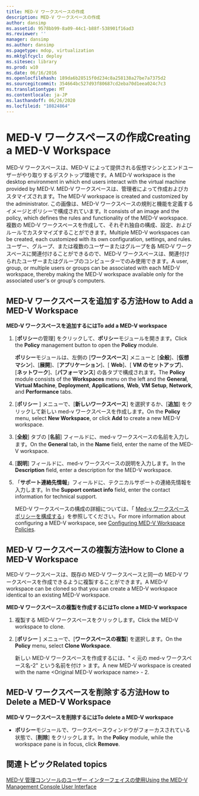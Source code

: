 ```yaml
---
title: MED-V ワークスペースの作成
description: MED-V ワークスペースの作成
author: dansimp
ms.assetid: 9578bb99-8a09-44c1-b88f-538901f16ad3
ms.reviewer: ''
manager: dansimp
ms.author: dansimp
ms.pagetype: mdop, virtualization
ms.mktglfcycl: deploy
ms.sitesec: library
ms.prod: w10
ms.date: 06/16/2016
ms.openlocfilehash: 189da6b28515f0d234c8a258138a27be7a7375d2
ms.sourcegitcommit: 354664bc527d93f80687cd2eba70d1eea024c7c3
ms.translationtype: MT
ms.contentlocale: ja-JP
ms.lasthandoff: 06/26/2020
ms.locfileid: "10824864"
---
```

# <span data-ttu-id="fdfeb-103">MED-V ワークスペースの作成</span><span class="sxs-lookup"><span data-stu-id="fdfeb-103">Creating a MED-V Workspace</span></span>


<span data-ttu-id="fdfeb-104">MED-V ワークスペースは、MED-V によって提供される仮想マシンとエンドユーザーがやり取りするデスクトップ環境です。</span><span class="sxs-lookup"><span data-stu-id="fdfeb-104">A MED-V workspace is the desktop environment in which end users interact with the virtual machine provided by MED-V.</span></span> <span data-ttu-id="fdfeb-105">MED-V ワークスペースは、管理者によって作成およびカスタマイズされます。</span><span class="sxs-lookup"><span data-stu-id="fdfeb-105">The MED-V workspace is created and customized by the administrator.</span></span> <span data-ttu-id="fdfeb-106">この画像は、MED-V ワークスペースの規則と機能を定義するイメージとポリシーで構成されています。</span><span class="sxs-lookup"><span data-stu-id="fdfeb-106">It consists of an image and the policy, which defines the rules and functionality of the MED-V workspace.</span></span> <span data-ttu-id="fdfeb-107">複数の MED-V ワークスペースを作成して、それぞれ独自の構成、設定、およびルールでカスタマイズすることができます。</span><span class="sxs-lookup"><span data-stu-id="fdfeb-107">Multiple MED-V workspaces can be created, each customized with its own configuration, settings, and rules.</span></span> <span data-ttu-id="fdfeb-108">ユーザー、グループ、または複数のユーザーまたはグループを各 MED-V ワークスペースに関連付けることができるので、MED-V ワークスペースは、関連付けられたユーザーまたはグループのコンピューターでのみ使用できます。</span><span class="sxs-lookup"><span data-stu-id="fdfeb-108">A user, group, or multiple users or groups can be associated with each MED-V workspace, thereby making the MED-V workspace available only for the associated user's or group's computers.</span></span>

## <span data-ttu-id="fdfeb-109">MED-V ワークスペースを追加する方法</span><span class="sxs-lookup"><span data-stu-id="fdfeb-109">How to Add a MED-V Workspace</span></span>


**<span data-ttu-id="fdfeb-110">MED-V ワークスペースを追加するには</span><span class="sxs-lookup"><span data-stu-id="fdfeb-110">To add a MED-V workspace</span></span>**

1.  <span data-ttu-id="fdfeb-111">[**ポリシー**の管理] をクリックして、**ポリシー**モジュールを開きます。</span><span class="sxs-lookup"><span data-stu-id="fdfeb-111">Click the **Policy** management button to open the **Policy** module.</span></span>

    <span data-ttu-id="fdfeb-112">**ポリシー**モジュールは、左側の [**ワークスペース**] メニューと [**全般**]、[**仮想マシン**]、[**展開**]、[**アプリケーション**]、[ **Web**]、[ **VM のセットアップ**]、[**ネットワーク**]、[**パフォーマンス**] の各タブで構成されます。</span><span class="sxs-lookup"><span data-stu-id="fdfeb-112">The **Policy** module consists of the **Workspaces** menu on the left and the **General**, **Virtual Machine**, **Deployment**, **Applications**, **Web**, **VM Setup**, **Network**, and **Performance** tabs.</span></span>

2.  <span data-ttu-id="fdfeb-113">[**ポリシー** ] メニューで、[**新しいワークスペース**] を選択するか、[**追加**] をクリックして新しい med-v ワークスペースを作成します。</span><span class="sxs-lookup"><span data-stu-id="fdfeb-113">On the **Policy** menu, select **New Workspace**, or click **Add** to create a new MED-V workspace.</span></span>

3.  <span data-ttu-id="fdfeb-114">[**全般**] タブの [**名前**] フィールドに、med-v ワークスペースの名前を入力します。</span><span class="sxs-lookup"><span data-stu-id="fdfeb-114">On the **General** tab, in the **Name** field, enter the name of the MED-V workspace.</span></span>

4.  <span data-ttu-id="fdfeb-115">[**説明**] フィールドに、med-v ワークスペースの説明を入力します。</span><span class="sxs-lookup"><span data-stu-id="fdfeb-115">In the **Description** field, enter a description for the MED-V workspace.</span></span>

5.  <span data-ttu-id="fdfeb-116">「**サポート連絡先情報**」フィールドに、テクニカルサポートの連絡先情報を入力します。</span><span class="sxs-lookup"><span data-stu-id="fdfeb-116">In the **Support contact info** field, enter the contact information for technical support.</span></span>

    <span data-ttu-id="fdfeb-117">MED-V ワークスペースの構成の詳細については、「 [Med-v ワークスペースポリシーを構成する](configuring-med-v-workspace-policies.md)」を参照してください。</span><span class="sxs-lookup"><span data-stu-id="fdfeb-117">For more information about configuring a MED-V workspace, see [Configuring MED-V Workspace Policies](configuring-med-v-workspace-policies.md).</span></span>

## <span data-ttu-id="fdfeb-118">MED-V ワークスペースの複製方法</span><span class="sxs-lookup"><span data-stu-id="fdfeb-118">How to Clone a MED-V Workspace</span></span>


<span data-ttu-id="fdfeb-119">MED-V ワークスペースは、既存の MED-V ワークスペースと同一の MED-V ワークスペースを作成できるように複製することができます。</span><span class="sxs-lookup"><span data-stu-id="fdfeb-119">A MED-V workspace can be cloned so that you can create a MED-V workspace identical to an existing MED-V workspace.</span></span>

**<span data-ttu-id="fdfeb-120">MED-V ワークスペースの複製を作成するには</span><span class="sxs-lookup"><span data-stu-id="fdfeb-120">To clone a MED-V workspace</span></span>**

1.  <span data-ttu-id="fdfeb-121">複製する MED-V ワークスペースをクリックします。</span><span class="sxs-lookup"><span data-stu-id="fdfeb-121">Click the MED-V workspace to clone.</span></span>

2.  <span data-ttu-id="fdfeb-122">[**ポリシー** ] メニューで、[**ワークスペースの複製**] を選択します。</span><span class="sxs-lookup"><span data-stu-id="fdfeb-122">On the **Policy** menu, select **Clone Workspace**.</span></span>

    <span data-ttu-id="fdfeb-123">新しい MED-V ワークスペースを作成するには、" &lt; 元の med-v ワークスペース名-2" という名前を付け &gt; ます。</span><span class="sxs-lookup"><span data-stu-id="fdfeb-123">A new MED-V workspace is created with the name &lt;Original MED-V workspace name&gt; - 2.</span></span>

## <span data-ttu-id="fdfeb-124">MED-V ワークスペースを削除する方法</span><span class="sxs-lookup"><span data-stu-id="fdfeb-124">How to Delete a MED-V Workspace</span></span>


**<span data-ttu-id="fdfeb-125">MED-V ワークスペースを削除するには</span><span class="sxs-lookup"><span data-stu-id="fdfeb-125">To delete a MED-V workspace</span></span>**

-   <span data-ttu-id="fdfeb-126">**ポリシー**モジュールで、ワークスペースウィンドウがフォーカスされている状態で、[**削除**] をクリックします。</span><span class="sxs-lookup"><span data-stu-id="fdfeb-126">In the **Policy** module, while the workspace pane is in focus, click **Remove**.</span></span>

## <span data-ttu-id="fdfeb-127">関連トピック</span><span class="sxs-lookup"><span data-stu-id="fdfeb-127">Related topics</span></span>


[<span data-ttu-id="fdfeb-128">MED-V 管理コンソールのユーザー インターフェイスの使用</span><span class="sxs-lookup"><span data-stu-id="fdfeb-128">Using the MED-V Management Console User Interface</span></span>](using-the-med-v-management-console-user-interface.md)

 

 






